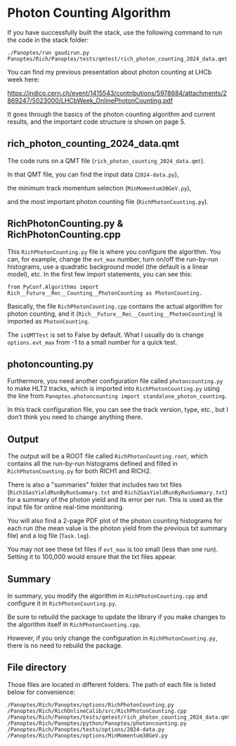 # Photon Counting Algorithm
If you have successfully built the stack, use the following command to run the code in the stack folder:
```
./Panoptes/run gaudirun.py Panoptes/Rich/Panoptes/tests/qmtest/rich_photon_counting_2024_data.qmt
```
You can find my previous presentation about photon counting at LHCb week here:

https://indico.cern.ch/event/1415543/contributions/5978684/attachments/2869247/5023000/LHCbWeek_OnlinePhotonCounting.pdf

It goes through the basics of the photon counting algorithm and current results, and the important code structure is shown on page 5.

## rich_photon_counting_2024_data.qmt

The code runs on a QMT file (```rich_photon_counting_2024_data.qmt```).

In that QMT file, you can find the input data (```2024-data.py```),

the minimum track momentum selection (```MinMomentum30GeV.py```),

and the most important photon counting file (```RichPhotonCounting.py```).

## RichPhotonCounting.py & RichPhotonCounting.cpp
This ```RichPhotonCounting.py``` file is where you configure the algorithm. You can, for example, change the ```evt_max``` number, turn on/off the run-by-run histograms, use a quadratic background model (the default is a linear model), etc. In the first few import statements, you can see this: 
```
from PyConf.Algorithms import Rich__Future__Rec__Counting__PhotonCounting as PhotonCounting.
```
Basically, the file ```RichPhotonCounting.cpp``` contains the actual algorithm for photon counting, and it (```Rich__Future__Rec__Counting__PhotonCounting```) is imported as ```PhotonCounting```.

The ```isQMTTest``` is set to False by default. What I usually do is change ```options.evt_max``` from -1 to a small number for a quick test.

## photoncounting.py
Furthermore, you need another configuration file called ```photoncounting.py``` to make HLT2 tracks, which is imported into ```RichPhotonCounting.py``` using the line from ```Panoptes.photoncounting import standalone_photon_counting```. 

In this track configuration file, you can see the track version, type, etc., but I don’t think you need to change anything there.

## Output
The output will be a ROOT file called ```RichPhotonCounting.root```, which contains all the run-by-run histograms defined and filled in ```RichPhotonCounting.py``` for both RICH1 and RICH2.

There is also a "summaries" folder that includes two txt files (```Rich1GasYieldRunByRunSummary.txt``` and ```Rich2GasYieldRunByRunSummary.txt```) for a summary of the photon yield and its error per run. This is used as the input file for online real-time monitoring.

You will also find a 2-page PDF plot of the photon counting histograms for each run (the mean value is the photon yield from the previous txt summary file) and a log file (```Task.log```).

You may not see these txt files if ```evt_max``` is too small (less than one run). Setting it to 100,000 would ensure that the txt files appear.

## Summary
In summary, you modify the algorithm in ```RichPhotonCounting.cpp``` and configure it in ```RichPhotonCounting.py```. 

Be sure to rebuild the package to update the library if you make changes to the algorithm itself in ```RichPhotonCounting.cpp```. 

However, if you only change the configuration in ```RichPhotonCounting.py```, there is no need to rebuild the package.

## File directory
Those files are located in different folders. The path of each file is listed below for convenience:
```
/Panoptes/Rich/Panoptes/options/RichPhotonCounting.py
/Panoptes/Rich/RichOnlineCalib/src/RichPhotonCounting.cpp
/Panoptes/Rich/Panoptes/tests/qmtest/rich_photon_counting_2024_data.qmt
/Panoptes/Rich/Panoptes/python/Panoptes/photoncounting.py
/Panoptes/Rich/Panoptes/tests/options/2024-data.py
/Panoptes/Rich/Panoptes/options/MinMomentum30GeV.py
```
